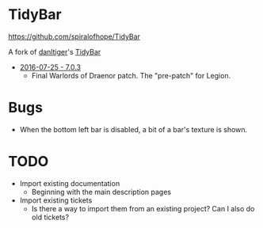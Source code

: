 # TidyBar

https://github.com/spiralofhope/TidyBar

A fork of [danltiger](http://wow.curseforge.com/profiles/danltiger/)'s [TidyBar](http://wow.curseforge.com/addons/tidy-bar/)

- [2016-07-25 - 7.0.3](https://github.com/spiralofhope/TidyBar/archive/7.0.3.zip)
  -  Final Warlords of Draenor patch.  The "pre-patch" for Legion.

# Bugs

- When the bottom left bar is disabled, a bit of a bar's texture is shown.

# TODO

- Import existing documentation
  -  Beginning with the main description pages
- Import existing tickets
  -  Is there a way to import them from an existing project?  Can I also do old tickets?
